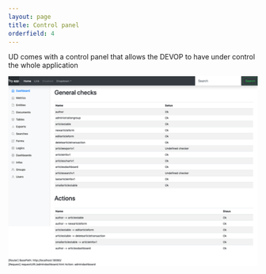 ```yaml
---
layout: page
title: Control panel
orderfield: 4
---
```


UD comes with a control panel that allows the DEVOP to have under control the whole application

![Control Panel: Dashboard](images/controlpanel-dashboard.png)
